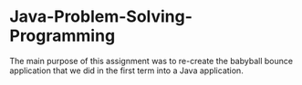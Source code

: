 # Java-Problem-Solving-Programming

The main purpose of this assignment was to re-create the babyball bounce application that we did in the first term into a Java application.
